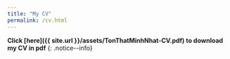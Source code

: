 ```yaml
---
title: "My CV"
permalink: /cv.html
---
```

**Click [here]({{ site.url }}/assets/TonThatMinhNhat-CV.pdf) to download my CV in pdf**
{: .notice--info}
